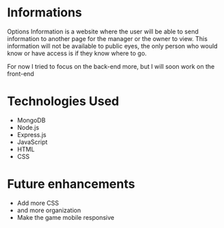 # Informations
Options
Information is a website where the user will be able to send 
information to another page for the manager or the owner to view. 
This information will not be available to public eyes, 
the only person who would know or have access is if they know where to go.

For now I tried to focus on the back-end more, but I will soon work on the front-end

# Technologies Used
- MongoDB
- Node.js
- Express.js
- JavaScript
- HTML
- CSS

# Future enhancements
- Add more CSS
- and more organization
- Make the game mobile responsive
